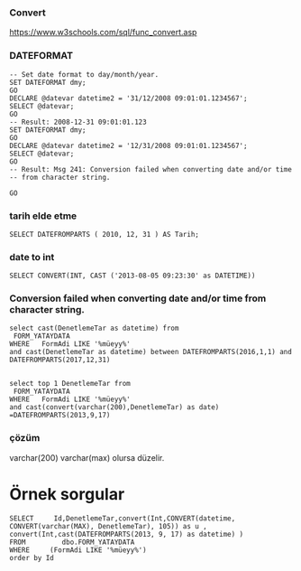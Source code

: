 ### Convert
https://www.w3schools.com/sql/func_convert.asp


### DATEFORMAT 
````
-- Set date format to day/month/year.  
SET DATEFORMAT dmy;  
GO  
DECLARE @datevar datetime2 = '31/12/2008 09:01:01.1234567';  
SELECT @datevar;  
GO  
-- Result: 2008-12-31 09:01:01.123  
SET DATEFORMAT dmy;  
GO  
DECLARE @datevar datetime2 = '12/31/2008 09:01:01.1234567';  
SELECT @datevar;  
GO  
-- Result: Msg 241: Conversion failed when converting date and/or time -- from character string.  

GO  
````
### tarih elde etme
````
SELECT DATEFROMPARTS ( 2010, 12, 31 ) AS Tarih;  
````

### date to int
````
SELECT CONVERT(INT, CAST ('2013-08-05 09:23:30' as DATETIME))
````


### Conversion failed when converting date and/or time from character string.
````
select cast(DenetlemeTar as datetime) from 
 FORM_YATAYDATA
WHERE   FormAdi LIKE '%müeyy%'
and cast(DenetlemeTar as datetime) between DATEFROMPARTS(2016,1,1) and  DATEFROMPARTS(2017,12,31)
````


````

select top 1 DenetlemeTar from 
 FORM_YATAYDATA
WHERE   FormAdi LIKE '%müeyy%'
and cast(convert(varchar(200),DenetlemeTar) as date) =DATEFROMPARTS(2013,9,17)
````
### çözüm
varchar(200) varchar(max) olursa düzelir.

# Örnek sorgular
````
SELECT     Id,DenetlemeTar,convert(Int,CONVERT(datetime, CONVERT(varchar(MAX), DenetlemeTar), 105)) as u ,
convert(Int,cast(DATEFROMPARTS(2013, 9, 17) as datetime) )
FROM         dbo.FORM_YATAYDATA
WHERE     (FormAdi LIKE '%müeyy%')
order by Id
````
